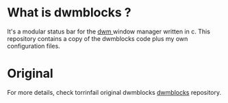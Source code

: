 # What is dwmblocks ?
It's a modular status bar for the [ dwm ](https://dwm.suckless.org/) window manager written in c.
This repository contains a copy of the dwmblocks code plus my own configuration files.

# Original
For more details, check torrinfail original dwmblocks [dwmblocks](https://github.com/torrinfail/dwmblocks) repository.
